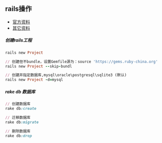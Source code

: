## rails操作

* [官方资料](https://ruby-china.github.io/rails-guides/command_line.html)
* [其它资料](http://www.cnblogs.com/wang123/archive/2009/09/16/1567774.html)

##### 创建rails工程
```ruby
rails new Project

// 创建但不bundle，设置Gemfile源为：source 'https://gems.ruby-china.org'
rails new Project --skip-bundl

// 创建并指定数据库,mysql\oracle\postgresql\sqlite3	(默认)
rails new Project -d=mysql
```

##### rake db 数据库
```ruby
// 创建数据库
rake db:create

// 迁移数据库
rake db:migrate

// 删除数据库
rake db:drop
```
